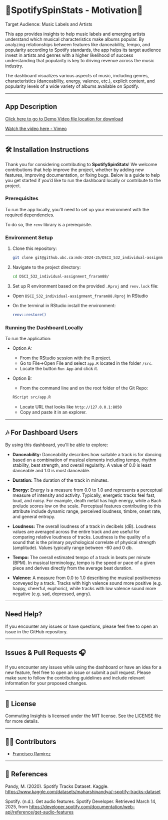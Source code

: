 # 🎸SpotifySpinStats - Motivation🎸

Target Audience: Music Labels and Artists

This app provides insights to help music labels and emerging artists understand which musical characteristics make albums popular. By analyzing relationships between features like danceability, tempo, and popularity according to Spotify standards, the app helps its target audience invest in artists and genres with a higher likelihood of success understanding that popularity is key to driving revenue across the music industry.

The dashboard visualizes various aspects of music, including genres, characteristics (danceability, energy, valence, etc.), explicit content, and popularity levels of a wide variety of albums available on Spotify.

---

## App Description

[Click here to go to Demo Video file location for download](img/SpotifySpinStatsDemo.mp4)

[Watch the video here - Vimeo](https://vimeo.com/manage/videos/1066078699)

---
## 🛠️ **Installation Instructions**

Thank you for considering contributing to **SpotifySpinStats**! We welcome contributions that help improve the project, whether by adding new features, improving documentation, or fixing bugs. Below is a guide to help you get started if you’d like to run the dashboard locally or contribute to the project.

### Prerequisites

To run the app locally, you'll need to set up your environment with the required dependencies. 

To do so, the `renv` library is a prerequisite.

### Environment Setup

1. Clone this repository:

    ```bash
    git clone git@github.ubc.ca:mds-2024-25/DSCI_532_individual-assignment_fraram88.git
    ```

2. Navigate to the project directory:

    ```bash
    cd DSCI_532_individual-assignment_fraram88/
    ```

3. Set up R environment based on the provided `.Rproj` and `renv.lock` file:

  - Open `DSCI_532_individual-assignment_fraram88.Rproj` in RStudio
  - On the terminal in RStudio install the environment:

    ```bash
    renv::restore()
    ```

### Running the Dashboard Locally

To run the application:

  - Option A:
    - From the RStudio session with the R project.
    - Go to File->Open File and select `app.R` located in the folder `/src`.
    - Locate the button `Run App` and click it.

  - Option B:
    - From the command line and on the root folder of the Git Repo:
    ```bash
    RScript src/app.R
    ```
    - Locate URL that looks like `http://127.0.0.1:8050`
    - Copy and paste it in an explorer.

---

## 🎶 **For Dashboard Users**

By using this dashboard, you'll be able to explore:

- **Danceability:** Danceability describes how suitable a track is for dancing based on a combination of musical elements including tempo, rhythm stability, beat strength, and overall regularity. A value of 0.0 is least danceable and 1.0 is most danceable.

- **Duration:** The duration of the track in minutes.

- **Energy:** Energy is a measure from 0.0 to 1.0 and represents a perceptual measure of intensity and activity. Typically, energetic tracks feel fast, loud, and noisy. For example, death metal has high energy, while a Bach prelude scores low on the scale. Perceptual features contributing to this attribute include dynamic range, perceived loudness, timbre, onset rate, and general entropy.

- **Loudness:** The overall loudness of a track in decibels (dB). Loudness values are averaged across the entire track and are useful for comparing relative loudness of tracks. Loudness is the quality of a sound that is the primary psychological correlate of physical strength (amplitude). Values typically range between -60 and 0 db.

- **Tempo:** The overall estimated tempo of a track in beats per minute (BPM). In musical terminology, tempo is the speed or pace of a given piece and derives directly from the average beat duration.

- **Valence:** A measure from 0.0 to 1.0 describing the musical positiveness conveyed by a track. Tracks with high valence sound more positive (e.g. happy, cheerful, euphoric), while tracks with low valence sound more negative (e.g. sad, depressed, angry).

---

## Need Help?

If you encounter any issues or have questions, please feel free to open an issue in the GitHub repository.

---

## Issues & Pull Requests 🎧

If you encounter any issues while using the dashboard or have an idea for a new feature, feel free to open an issue or submit a pull request. Please make sure to follow the contributing guidelines and include relevant information for your proposed changes.

---

## 📄 **License**

Commuting Insights is licensed under the MIT license. See the LICENSE file for more details.

---

## 👨‍💻 **Contributors**

- [Francisco Ramirez](https://github.com/fraramfra)

---

## 🔗 **References**
Pandy, M. (2020). Spotify Tracks Dataset. Kaggle. https://www.kaggle.com/datasets/maharshipandya/-spotify-tracks-dataset

Spotify. (n.d.). Get audio features. Spotify Developer. Retrieved March 14, 2025, from https://developer.spotify.com/documentation/web-api/reference/get-audio-features
